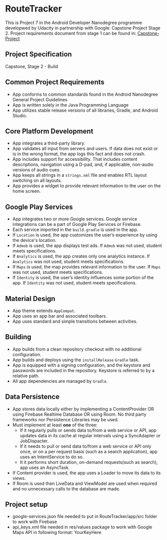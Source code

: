 # RouteTracker

This is Project 7 in the Android Developer Nanodegree programme developwed by Udacity in partnership with Google: Capstone Project Stage 2.
Project requirements document from stage 1 can be found in: [Capstone-Project](https://github.com/VassiliKurman/Capstone-Project)

## Project Specification

Capstone, Stage 2 - Build

## Common Project Requirements
* App conforms to common standards found in the Android Nanodegree General Project Guidelines
* App is written solely in the Java Programming Language
* App utilizes stable release versions of all libraries, Gradle, and Android Studio.

## Core Platform Development
* App integrates a third-party library.
* App validates all input from servers and users. If data does not exist or is in the wrong format, the app logs this fact and does not crash.
* App includes support for accessibility. That includes content descriptions, navigation using a D-pad, and, if applicable, non-audio versions of audio cues.
* App keeps all strings in a `strings.xml` file and enables RTL layout switching on all layouts.
* App provides a widget to provide relevant information to the user on the home screen.

## Google Play Services

* App integrates two or more Google services. Google service integrations can be a part of Google Play Services or Firebase.
* Each service imported in the `build.gradle` is used in the app.
* If `Location` is used, the app customizes the user’s experience by using the device's location.
* If `Admob` is used, the app displays test ads. If `Admob` was not used, student meets specifications.
* If `Analytics` is used, the app creates only one analytics instance. If `Analytics` was not used, student meets specifications.
* If `Maps` is used, the map provides relevant information to the user. If `Maps` was not used, student meets specifications.
* If `Identity` is used, the user’s identity influences some portion of the app. If `Identity` was not used, student meets specifications.

## Material Design
* App theme extends `AppCompat`.
* App uses an app bar and associated toolbars.
* App uses standard and simple transitions between activities.

## Building
* App builds from a clean repository checkout with no additional configuration.
* App builds and deploys using the `installRelease` `Gradle` task.
* App is equipped with a signing configuration, and the keystore and passwords are included in the repository. Keystore is referred to by a relative path.
* All app dependencies are managed by `Gradle`.

## Data Persistence
* App stores data locally either by implementing a ContentProvider OR using Firebase Realtime Database OR using Room. No third party frameworks nor Persistence Libraries may be used.
* Must implement at least __one__ of the three:
  * If it regularly pulls or sends data to/from a web service or API, app updates data in its cache at regular intervals using a SyncAdapter or JobDispacter.
  * If it needs to pull or send data to/from a web service or API only once, or on a per request basis (such as a search application), app uses an IntentService to do so.
  * It it performs short duration, on-demand requests(such as search), app uses an AsyncTask.
* If Content provider is used, the app uses a Loader to move its data to its views.
* If Room is used then LiveData and ViewModel are used when required and no unnecessary calls to the database are made.

## Project setup
* google-services.json file needed to put in RouteTracker/app/src folder to work with Firebase
* api_keys.xml file needed in res/values package to work with Google Maps API in following format: <resources><string name="GEO_API_KEY">YourKeyHere</string></resources>